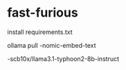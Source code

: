 # fast-furious
install requirements.txt

ollama pull 
-nomic-embed-text

-scb10x/llama3.1-typhoon2-8b-instruct
